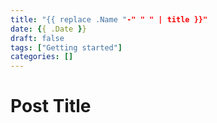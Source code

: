 ```yaml
---
title: "{{ replace .Name "-" " " | title }}"
date: {{ .Date }}
draft: false
tags: ["Getting started"]
categories: []
---
```


# Post Title

